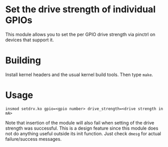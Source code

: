 Set the drive strength of individual GPIOs
==========================================

This module allows you to set the per GPIO drive strength
via pinctrl on devices that support it.

# Building

Install kernel headers and the usual kernel build tools. Then
type ```make```.

# Usage

```insmod setdrv.ko gpio=<gpio number> drive_strength=<drive strength in mA>```

Note that insertion of the module will also fail when setting of the drive strength
was successful. This is a design feature since this module does not do anything useful
outside its init function. Just check `dmesg` for actual failure/success messages.
